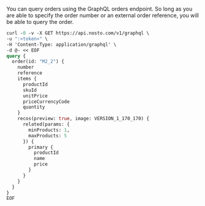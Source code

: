 You can query orders using the GraphQL orders endpoint. So long as you are able to specify the order number or an external order reference, you will be able to query the order.

```graphql
curl -0 -v -X GET https://api.nosto.com/v1/graphql \
-u ":<token>" \
-H 'Content-Type: application/graphql' \
-d @- << EOF
query {
  order(id: "M2_2") {
    number
    reference
    items {
      productId
      skuId
      unitPrice
      priceCurrencyCode
      quantity
    }
    recos(preview: true, image: VERSION_1_170_170) {
      related(params: {
        minProducts: 1,
        maxProducts: 5
      }) {
        primary {
          productId
          name
          price
        }
      }
    }
  }
}
EOF
```